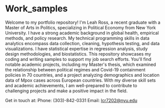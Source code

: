 # Work_samples

Welcome to my portfolio repository! I'm Leah Ross, a recent graduate with a Master of Arts in Politics, specializing in Political Economy from New York University. I have a strong academic background in global health, empirical methods, and policy research. My technical programming skills in data analytics encompass data collection, cleaning, hypothesis testing, and data visualizations. I have statistical expertise in regression analysis, study design methodologies, and biostatistics. This repository showcases my coding and writing samples to support my job search efforts. You'll find notable academic projects, including my Master's thesis, which examined the relationship between political regimes and Covid-19 containment policies in 70 countries, and a project analyzing demographics and location data of Mpox cases across European countries. With my diverse skill sets and academic achievements, I am well-prepared to contribute to challenging projects and make a positive impact in the field.

Get in touch at: 
Phone: (303)-842-0331
Email: lcr7202@nyu.edu
